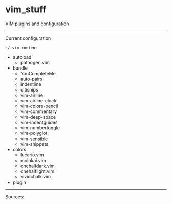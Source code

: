 # vim_stuff
VIM plugins and configuration

---

Current configuration

`~/.vim content`
* autoload
  * pathogen.vim
* bundle
  * YouCompleteMe
  * auto-pairs
  * indentline
  * ultisnips
  * vim-airline
  * vim-airline-clock
  * vim-colors-pencil
  * vim-commentary
  * vim-deep-space
  * vim-indentguides
  * vim-numbertoggle
  * vim-polyglot
  * vim-sensible
  * vim-snippets
* colors
  * lucario.vim
  * molokai.vim
  * onehalfdark.vim
  * onehalflight.vim
  * vividchalk.vim
* plugin
---

Sources:
